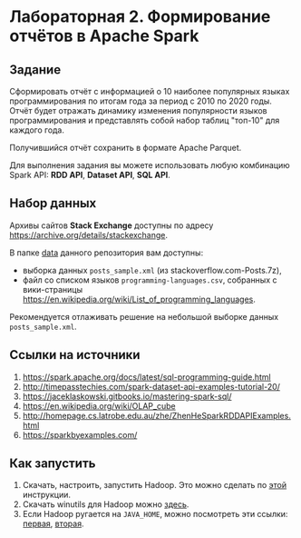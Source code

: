 # Лабораторная 2. Формирование отчётов в Apache Spark

## Задание

Сформировать отчёт с информацией о 10 наиболее популярных языках программирования по итогам года за период с 2010 по 2020 годы. Отчёт будет отражать динамику изменения популярности языков программирования и представлять собой набор таблиц "топ-10" для каждого года.

Получившийся отчёт сохранить в формате Apache Parquet.

Для выполнения задания вы можете использовать любую комбинацию Spark API: **RDD API**, **Dataset API**, **SQL API**. 

## Набор данных

Архивы сайтов **Stack Exchange** доступны по адресу https://archive.org/details/stackexchange.

В папке [data](../data) данного репозитория вам доступны:
- выборка данных `posts_sample.xml` (из stackoverflow.com-Posts.7z),
- файл со списком языков `programming-languages.csv`, собранных с вики-страницы https://en.wikipedia.org/wiki/List_of_programming_languages.

Рекомендуется отлаживать решение на небольшой выборке данных `posts_sample.xml`. 

## Ссылки на источники
  1. https://spark.apache.org/docs/latest/sql-programming-guide.html
  2. http://timepasstechies.com/spark-dataset-api-examples-tutorial-20/
  3. https://jaceklaskowski.gitbooks.io/mastering-spark-sql/
  4. https://en.wikipedia.org/wiki/OLAP_cube
  5. http://homepage.cs.latrobe.edu.au/zhe/ZhenHeSparkRDDAPIExamples.html
  6. https://sparkbyexamples.com/

## Как запустить
  1. Скачать, настроить, запустить Hadoop. Это можно сделать по [этой](https://pro-prof.com/forums/topic/%D1%83%D1%81%D1%82%D0%B0%D0%BD%D0%BE%D0%B2%D0%BA%D0%B0-hadoop-%D0%BD%D0%B0-windows) инструкции.
  2. Скачать winutils для Hadoop можно [здесь](https://github.com/kontext-tech/winutils/tree/master).
  3. Если Hadoop ругается на `JAVA_HOME`, можно посмотреть эти ссылки: [первая](https://stackoverflow.com/questions/31621032/hadoop-on-windows-error-java-home-is-incorrectly-set), [вторая](https://stackoverflow.com/questions/32159750/getting-java-home-is-incorrectly-set-with-hadoop).
